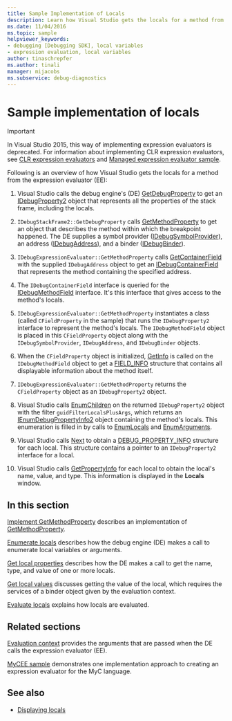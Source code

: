 ```yaml
---
title: Sample Implementation of Locals
description: Learn how Visual Studio gets the locals for a method from the expression evaluator in this article.
ms.date: 11/04/2016
ms.topic: sample
helpviewer_keywords:
- debugging [Debugging SDK], local variables
- expression evaluation, local variables
author: tinaschrepfer
ms.author: tinali
manager: mijacobs
ms.subservice: debug-diagnostics
---
```

# Sample implementation of locals

> [!IMPORTANT]
> In Visual Studio 2015, this way of implementing expression evaluators is deprecated. For information about implementing CLR expression evaluators, see [CLR expression evaluators](https://github.com/Microsoft/ConcordExtensibilitySamples/wiki/CLR-Expression-Evaluators) and [Managed expression evaluator sample](https://github.com/Microsoft/ConcordExtensibilitySamples/wiki/Managed-Expression-Evaluator-Sample).

 Following is an overview of how Visual Studio gets the locals for a method from the expression evaluator (EE):

1. Visual Studio calls the debug engine's (DE) [GetDebugProperty](../../extensibility/debugger/reference/idebugstackframe2-getdebugproperty.md) to get an [IDebugProperty2](../../extensibility/debugger/reference/idebugproperty2.md) object that represents all the properties of the stack frame, including the locals.

2. `IDebugStackFrame2::GetDebugProperty` calls [GetMethodProperty](../../extensibility/debugger/reference/idebugexpressionevaluator-getmethodproperty.md) to get an object that describes the method within which the breakpoint happened. The DE supplies a symbol provider ([IDebugSymbolProvider](../../extensibility/debugger/reference/idebugsymbolprovider.md)), an address ([IDebugAddress](../../extensibility/debugger/reference/idebugaddress.md)), and a binder ([IDebugBinder](../../extensibility/debugger/reference/idebugbinder.md)).

3. `IDebugExpressionEvaluator::GetMethodProperty` calls [GetContainerField](../../extensibility/debugger/reference/idebugsymbolprovider-getcontainerfield.md) with the supplied `IDebugAddress` object to get an [IDebugContainerField](../../extensibility/debugger/reference/idebugcontainerfield.md) that represents the method containing the specified address.

4. The `IDebugContainerField` interface is queried for the [IDebugMethodField](../../extensibility/debugger/reference/idebugmethodfield.md) interface. It's this interface that gives access to the method's locals.

5. `IDebugExpressionEvaluator::GetMethodProperty` instantiates a class (called `CFieldProperty` in the sample) that runs the `IDebugProperty2` interface to represent the method's locals. The `IDebugMethodField` object is placed in this `CFieldProperty` object along with the `IDebugSymbolProvider`, `IDebugAddress`, and `IDebugBinder` objects.

6. When the `CFieldProperty` object is initialized, [GetInfo](../../extensibility/debugger/reference/idebugfield-getinfo.md) is called on the `IDebugMethodField` object to get a [FIELD_INFO](../../extensibility/debugger/reference/field-info.md) structure that contains all displayable information about the method itself.

7. `IDebugExpressionEvaluator::GetMethodProperty` returns the `CFieldProperty` object as an `IDebugProperty2` object.

8. Visual Studio calls [EnumChildren](../../extensibility/debugger/reference/idebugproperty2-enumchildren.md) on the returned `IDebugProperty2` object with the filter `guidFilterLocalsPlusArgs`, which returns an [IEnumDebugPropertyInfo2](../../extensibility/debugger/reference/ienumdebugpropertyinfo2.md) object containing the method's locals. This enumeration is filled in by calls to [EnumLocals](../../extensibility/debugger/reference/idebugmethodfield-enumlocals.md) and [EnumArguments](../../extensibility/debugger/reference/idebugmethodfield-enumarguments.md).

9. Visual Studio calls [Next](../../extensibility/debugger/reference/ienumdebugpropertyinfo2-next.md) to obtain a [DEBUG_PROPERTY_INFO](../../extensibility/debugger/reference/debug-property-info.md) structure for each local. This structure contains a pointer to an `IDebugProperty2` interface for a local.

10. Visual Studio calls [GetPropertyInfo](../../extensibility/debugger/reference/idebugproperty2-getpropertyinfo.md) for each local to obtain the local's name, value, and type. This information is displayed in the **Locals** window.

## In this section

[Implement GetMethodProperty](../../extensibility/debugger/implementing-getmethodproperty.md) describes an implementation of [GetMethodProperty](../../extensibility/debugger/reference/idebugexpressionevaluator-getmethodproperty.md).

 [Enumerate locals](../../extensibility/debugger/enumerating-locals.md) describes how the debug engine (DE) makes a call to enumerate local variables or arguments.

 [Get local properties](../../extensibility/debugger/getting-local-properties.md) describes how the DE makes a call to get the name, type, and value of one or more locals.

 [Get local values](../../extensibility/debugger/getting-local-values.md) discusses getting the value of the local, which requires the services of a binder object given by the evaluation context.

 [Evaluate locals](../../extensibility/debugger/evaluating-locals.md) explains how locals are evaluated.

## Related sections

[Evaluation context](../../extensibility/debugger/evaluation-context.md) provides the arguments that are passed when the DE calls the expression evaluator (EE).

 [MyCEE sample](/previous-versions/) demonstrates one implementation approach to creating an expression evaluator for the MyC language.

## See also
- [Displaying locals](../../extensibility/debugger/displaying-locals.md)
